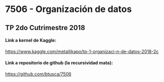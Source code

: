# 7506 - Organización de datos
## TP 2do Cutrimestre 2018
#### Link a kernel de Kaggle:
https://www.kaggle.com/metallikapo/tp-1-organizaci-n-de-datos-2018-2c

#### Link a repositorio de github (la recursividad mata):
https://github.com/btusca/7506 
